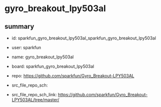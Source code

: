 # gyro_breakout_lpy503al
 
## summary 
* id: sparkfun_gyro_breakout_lpy503al_sparkfun_gyro_breakout_lpy503al
* user: sparkfun
* name: gyro_breakout_lpy503al
* board: sparkfun_gyro_breakout_lpy503al
* repo: https://github.com/sparkfun/Gyro_Breakout-LPY503AL



* src_file_repo_sch: 
* src_file_repo_sch_link: https://github.com/sparkfun/Gyro_Breakout-LPY503AL/tree/master/







